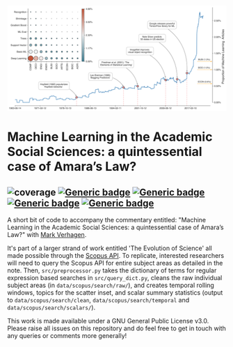 <img src="./figures/ML_Over_Time.png" width="1100"/>

# Machine Learning in the Academic Social Sciences: a quintessential case of Amara’s Law?

![coverage](https://img.shields.io/badge/Purpose-Commentary-yellow)
[![Generic badge](https://img.shields.io/badge/Python-3.8-red.svg)](https://shields.io/)
[![Generic badge](https://img.shields.io/badge/License-GNU3.0-purple.svg)](https://shields.io/)
[![Generic badge](https://img.shields.io/badge/Maintained-Yes-brightgreen.svg)](https://shields.io/)
[![Generic badge](https://img.shields.io/badge/BuildPassing-Yes-orange.svg)](https://shields.io/)
---

A short bit of code to accompany the commentary entitled: "Machine Learning in the Academic Social Sciences: a quintessential case of Amara’s Law?" with [Mark Verhagen](https://github.com/MarkDVerhagen). 

It's part of a larger strand of work entitled 'The Evolution of Science' all made possible through the [Scopus API](https://dev.elsevier.com/sc_apis.html). To replicate, interested researchers will need to query the Scopus API for entire subject areas as detailed in the note. Then, `src/preprocessor.py` takes the dictionary of terms for regular expression based searches in `src/query_dict.py`, cleans the raw individual subject areas (in `data/scopus/search/raw/`), and creates temporal rolling windows, topics for the scatter inset, and scalar summary statistics (output to `data/scopus/search/clean`, `data/scopus/search/temporal` and `data/scopus/search/scalars/`).

This work is made available under a GNU General Public License v3.0. Please raise all issues on this repository and do feel free to get in touch with any queries or comments more generally!
